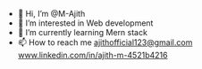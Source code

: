 - 👋 Hi, I’m @M-Ajith
- 👀 I’m interested in Web development
- 🌱 I’m currently learning Mern stack 
- 📫 How to reach me ajithofficial123@gmail.com
                     www.linkedin.com/in/ajith-m-4521b4216



